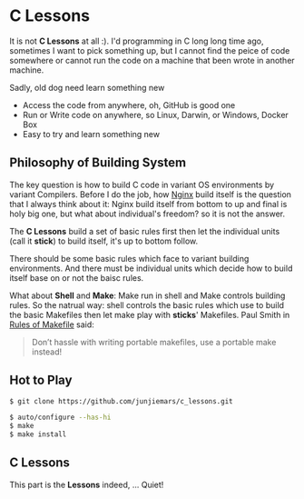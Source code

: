 # C Lessons
It is not **C Lessons** at all :). I'd programming in C long long time ago, sometimes I want to
pick something up, but I cannot find the peice of code somewhere or cannot run the code 
on a machine that been wrote in another machine. 

Sadly, old dog need learn something new
* Access the code from anywhere, oh, GitHub is good one
* Run or Write code on anywhere, so Linux, Darwin, or Windows, Docker Box
* Easy to try and learn something new


## Philosophy of Building System
The key question is how to build C code in variant OS environments by variant Compilers. 
Before I do the job, how [Nginx](https://www.nginx.com/resources/wiki/#)
build itself is the question that I always think about it: Nginx build itself 
from bottom to up and final is holy big one, but what about individual's freedom? 
so it is not the answer. 

The **C Lessons** build a set of basic rules first then let 
the individual units (call it **stick**) to build itself, it's up to bottom follow.

There should be some basic rules which face to variant building environments. 
And there must be individual units which decide how to build itself base on or not
the baisc rules.

What about **Shell** and **Make**: Make run in shell and Make controls building rules.
So the natrual way: shell controls the basic rules which use to build the basic Makefiles 
then let make play with **sticks**' Makefiles. Paul Smith in [Rules of Makefile](#http://make.mad-scientist.net/papers/rules-of-makefiles/)
said:
> Don’t hassle with writing portable makefiles, use a portable make instead!

## Hot to Play
```sh
$ git clone https://github.com/junjiemars/c_lessons.git

$ auto/configure --has-hi
$ make
$ make install
```


## C Lessons
This part is the **Lessons** indeed, ... Quiet!


